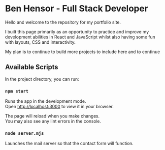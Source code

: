 # Ben Hensor - Full Stack Developer

Hello and welcome to the repository for my portfolio site. 

I built this page primarily as an opportunity to practice and improve my development abilities in React and JavaScript whilst also having some fun with layouts, CSS and interactivity.

My plan is to continue to build more projects to include here and to continue 

## Available Scripts

In the project directory, you can run:

### `npm start`

Runs the app in the development mode.\
Open [http://localhost:3000](http://localhost:3000) to view it in your browser.

The page will reload when you make changes.\
You may also see any lint errors in the console.

### `node server.mjs`

Launches the mail server so that the contact form will function.

